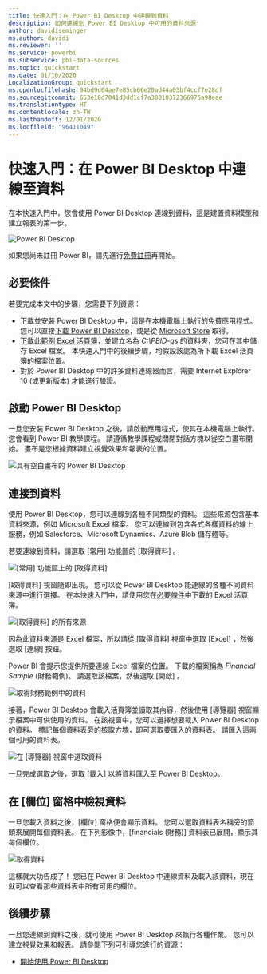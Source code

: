 ```yaml
---
title: 快速入門：在 Power BI Desktop 中連線到資料
description: 如何連線到 Power BI Desktop 中可用的資料來源
author: davidiseminger
ms.author: davidi
ms.reviewer: ''
ms.service: powerbi
ms.subservice: pbi-data-sources
ms.topic: quickstart
ms.date: 01/10/2020
LocalizationGroup: quickstart
ms.openlocfilehash: 94bd9d64ae7e85cb66e20ad44a03bf4ccf7e28df
ms.sourcegitcommit: 653e18d7041d3dd1cf7a38010372366975a98eae
ms.translationtype: HT
ms.contentlocale: zh-TW
ms.lasthandoff: 12/01/2020
ms.locfileid: "96411049"
---
```

# <a name="quickstart-connect-to-data-in-power-bi-desktop"></a>快速入門：在 Power BI Desktop 中連線至資料

在本快速入門中，您會使用 Power BI Desktop 連線到資料，這是建置資料模型和建立報表的第一步。

![Power BI Desktop](media/desktop-what-is-desktop/what-is-desktop_01.png)

如果您尚未註冊 Power BI，請先進行[免費註冊](https://app.powerbi.com/signupredirect?pbi_source=web)再開始。

## <a name="prerequisites"></a>必要條件

若要完成本文中的步驟，您需要下列資源：

* 下載並安裝 Power BI Desktop 中，這是在本機電腦上執行的免費應用程式。 您可以直接[下載 Power BI Desktop](https://powerbi.microsoft.com/desktop)，或是從 [Microsoft Store](https://aka.ms/pbidesktopstore) 取得。
* [下載此範例 Excel 活頁簿](https://go.microsoft.com/fwlink/?LinkID=521962)，並建立名為 *C:\PBID-qs* 的資料夾，您可在其中儲存 Excel 檔案。 本快速入門中的後續步驟，均假設該處為所下載 Excel 活頁簿的檔案位置。
* 對於 Power BI Desktop 中的許多資料連線器而言，需要 Internet Explorer 10 (或更新版本) 才能進行驗證。

## <a name="launch-power-bi-desktop"></a>啟動 Power BI Desktop

一旦您安裝 Power BI Desktop 之後，請啟動應用程式，使其在本機電腦上執行。 您會看到 Power BI 教學課程。 請遵循教學課程或關閉對話方塊以從空白畫布開始。 畫布是您根據資料建立視覺效果和報表的位置。

![具有空白畫布的 Power BI Desktop](media/desktop-quickstart-connect-to-data/qs-connect-data_01.png)

## <a name="connect-to-data"></a>連接到資料

使用 Power BI Desktop，您可以連線到各種不同類型的資料。 這些來源包含基本資料來源，例如 Microsoft Excel 檔案。 您可以連線到包含各式各樣資料的線上服務，例如 Salesforce、Microsoft Dynamics、Azure Blob 儲存體等。

若要連線到資料，請選取 [常用]  功能區的 [取得資料]  。

![[常用] 功能區上的 [取得資料]](media/desktop-quickstart-connect-to-data/qs-connect-data_02.png)

[取得資料]  視窗隨即出現。 您可以從 Power BI Desktop 能連線的各種不同資料來源中進行選擇。 在本快速入門中，請使用您在[必要條件](#prerequisites)中下載的 Excel 活頁簿。

![[取得資料] 的所有來源](media/desktop-quickstart-connect-to-data/qs-connect-data_03.png)

因為此資料來源是 Excel 檔案，所以請從 [取得資料]  視窗中選取 [Excel]  ，然後選取 [連線]  按鈕。

Power BI 會提示您提供所要連線 Excel 檔案的位置。 下載的檔案稱為 *Financial Sample* (財務範例)。 請選取該檔案，然後選取 [開啟]  。

![取得財務範例中的資料](media/desktop-quickstart-connect-to-data/qs-connect-data_04.png)

接著，Power BI Desktop 會載入活頁簿並讀取其內容，然後使用 [導覽器]  視窗顯示檔案中可供使用的資料。 在該視窗中，您可以選擇想要載入 Power BI Desktop 的資料。 標記每個資料表旁的核取方塊，即可選取要匯入的資料表。 請匯入這兩個可用的資料表。

![在 [導覽器] 視窗中選取資料](media/desktop-quickstart-connect-to-data/qs-connect-data_05.png)

一旦完成選取之後，選取 [載入]  以將資料匯入至 Power BI Desktop。

## <a name="view-data-in-the-fields-pane"></a>在 [欄位] 窗格中檢視資料

一旦您載入資料之後，[欄位]  窗格便會顯示資料。 您可以選取資料表名稱旁的箭頭來展開每個資料表。 在下列影像中，[financials (財務)]  資料表已展開，顯示其每個欄位。

![取得資料](media/desktop-quickstart-connect-to-data/qs-connect-data_06.png)

這樣就大功告成了！ 您已在 Power BI Desktop 中連線資料及載入該資料，現在就可以查看那些資料表中所有可用的欄位。

## <a name="next-steps"></a>後續步驟

一旦您連線到資料之後，就可使用 Power BI Desktop 來執行各種作業。 您可以建立視覺效果和報表。 請參閱下列可引導您進行的資源：

* [開始使用 Power BI Desktop](../fundamentals/desktop-getting-started.md)
